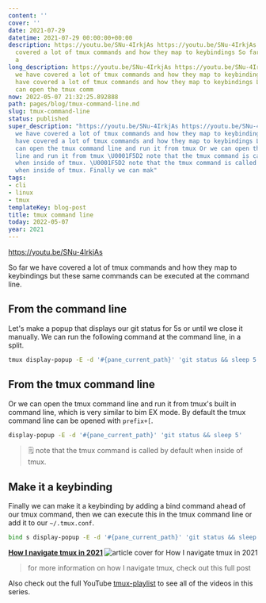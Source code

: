 ```yaml
---
content: ''
cover: ''
date: 2021-07-29
datetime: 2021-07-29 00:00:00+00:00
description: https://youtu.be/SNu-4IrkjAs https://youtu.be/SNu-4IrkjAs So far we have
  covered a lot of tmux commands and how they map to keybindings So far we have covered
  a
long_description: https://youtu.be/SNu-4IrkjAs https://youtu.be/SNu-4IrkjAs So far
  we have covered a lot of tmux commands and how they map to keybindings So far we
  have covered a lot of tmux commands and how they map to keybindings Let Let Or we
  can open the tmux comm
now: 2022-05-07 21:32:25.892888
path: pages/blog/tmux-command-line.md
slug: tmux-command-line
status: published
super_description: "https://youtu.be/SNu-4IrkjAs https://youtu.be/SNu-4IrkjAs So far
  we have covered a lot of tmux commands and how they map to keybindings So far we
  have covered a lot of tmux commands and how they map to keybindings Let Let Or we
  can open the tmux command line and run it from tmux Or we can open the tmux command
  line and run it from tmux \U0001F5D2️ note that the tmux command is called by default
  when inside of tmux. \U0001F5D2️ note that the tmux command is called by default
  when inside of tmux. Finally we can mak"
tags:
- cli
- linux
- tmux
templateKey: blog-post
title: tmux command line
today: 2022-05-07
year: 2021
---
```


https://youtu.be/SNu-4IrkjAs

So far we have covered a lot of tmux commands and how they map to keybindings
but these same commands can be executed at the command line.

## From the command line

Let's make a popup that displays our git status for 5s or until we close it
manually.  We can run the following command at the command line, in a split.

``` bash
tmux display-popup -E -d '#{pane_current_path}' 'git status && sleep 5'
```

## From the tmux command line

Or we can open the tmux command line and run it from tmux's built in command
line, which is very similar to bim EX mode. By default the tmux command line
can be opened with `prefix+[`.

``` bash
display-popup -E -d '#{pane_current_path}' 'git status && sleep 5'
```
> 🗒️ note that the tmux command is called by default when inside of tmux.

## Make it a keybinding

Finally we can make it a keybinding by adding a bind command ahead of our tmux
command, then we can execute this in the tmux command line or add it to our
`~/.tmux.conf`.

``` bash
bind s display-popup -E -d '#{pane_current_path}' 'git status && sleep 5'
```


  <div class="onelinelink-wrapper">
      <a class="onelinelink" href="https://waylonwalker.com/tmux-nav-2021/">
          <img style="float: right;" align='right' src="https://images.waylonwalker.com/tmux-nav-2021-og_250x140.png" alt="article cover for 
 How I navigate tmux in 2021
"/>
          <p><strong>
 How I navigate tmux in 2021
</strong></p>
      </a>
  </div>


> for more information on how I navigate tmux, check out this full post


Also check out the full YouTube
[tmux-playlist](https://www.youtube.com/playlist?list=PLTRNG6WIHETB4reAxbWza3CZeP9KL6Bkr)
to see all of the videos in this series.
